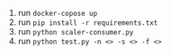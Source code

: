 1. run `docker-copose up`
2. run `pip install -r requirements.txt`
3. run `python scaler-consumer.py`
4. run `python test.py -n <> -s <> -f <>`